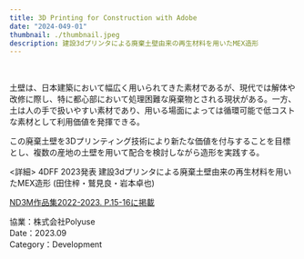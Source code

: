 ```yaml
---
title: 3D Printing for Construction with Adobe
date: "2024-049-01"
thumbnail: ./thumbnail.jpeg
description: 建設3dプリンタによる廃棄土壁由来の再生材料を用いたMEX造形
---
```


<br>

土壁は、日本建築において幅広く用いられてきた素材であるが、現代では解体や改修に際し、特に都心部において処理困難な廃棄物とされる現状がある。一方、土は人の手で扱いやすい素材であり、用いる場面によっては循環可能で低コストな素材として利用価値を発揮できる。

この廃棄土壁を3Dプリンティング技術により新たな価値を付与することを目標とし、複数の産地の土壁を用いて配合を検討しながら造形を実践する。



<詳細>
4DFF 2023発表
建設3dプリンタによる廃棄土壁由来の再生材料を用いたMEX造形
(田住梓・鷲見良・岩本卓也)

[ND3M作品集2022-2023. P.15-16に掲載](https://drive.google.com/file/d/1dHDl-V2yBJ08tXo1aBE7TyvMGvnA3MaH/view)

協業：株式会社Polyuse<br>
Date：2023.09<br>
Category：Development





